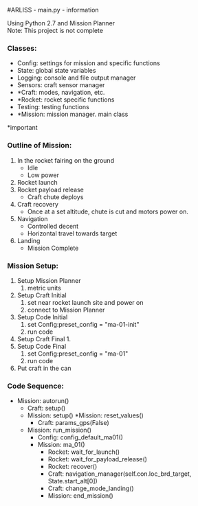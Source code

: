 #ARLISS - main.py - information

Using Python 2.7 and Mission Planner <br>
Note: This project is not complete


### Classes:
- Config: settings for mission and specific functions
- State: global state variables
- Logging: console and file output manager
- Sensors: craft sensor manager
- *Craft: modes, navigation, etc.
- *Rocket: rocket specific functions
- Testing: testing functions
- *Mission: mission manager.  main class

*important

### Outline of Mission:
1. In the rocket fairing on the ground
	* Idle
	* Low power
2. Rocket launch
3. Rocket payload release
	* Craft chute deploys
4. Craft recovery
	* Once at a set altitude, chute is cut and motors power on.
5. Navigation
	* Controlled decent
	* Horizontal travel towards target
6. Landing
	* Mission Complete

### Mission Setup:
1. Setup Mission Planner
	1. metric units
2. Setup Craft Initial
	1. set near rocket launch site and power on
	2. connect to Mission Planner
3. Setup Code Initial
	1. set Config:preset_config = "ma-01-init"
	2. run code
4. Setup Craft Final
	1. 
5. Setup Code Final
	1. set Config:preset_config = "ma-01"
	2. run code
6. Put craft in the can

### Code Sequence:
* Mission: autorun() <br>
	* Craft: setup()<br>
	* Mission: setup()
    	*Mission: reset_values()
    	* Craft: params_gps(False)
	* Mission: run_mission()
		* Config: config_default_ma01()
    	* Mission: ma_01()
      		* Rocket: wait_for_launch()
			* Rocket: wait_for_payload_release()
			* Rocket: recover()
			* Craft: navigation_manager(self.con.loc_brd_target, State.start_alt[0])
			* Craft: change_mode_landing()
			* Mission: end_mission()
